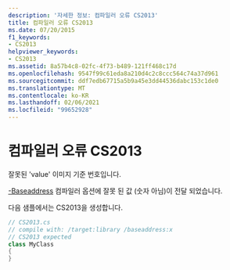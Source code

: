 ```yaml
---
description: '자세한 정보: 컴파일러 오류 CS2013'
title: 컴파일러 오류 CS2013
ms.date: 07/20/2015
f1_keywords:
- CS2013
helpviewer_keywords:
- CS2013
ms.assetid: 8a57b4c8-02fc-4f73-b489-121ff468c17d
ms.openlocfilehash: 9547f99c61eda8a210d4c2c8ccc564c74a37d961
ms.sourcegitcommit: ddf7edb67715a5b9a45e3dd44536dabc153c1de0
ms.translationtype: MT
ms.contentlocale: ko-KR
ms.lasthandoff: 02/06/2021
ms.locfileid: "99652928"
---
```

# <a name="compiler-error-cs2013"></a>컴파일러 오류 CS2013

잘못된 'value' 이미지 기준 번호입니다.  
  
 [-Baseaddress](../language-reference/compiler-options/baseaddress-compiler-option.md) 컴파일러 옵션에 잘못 된 값 (숫자 아님)이 전달 되었습니다.  
  
 다음 샘플에서는 CS2013을 생성합니다.  
  
```csharp  
// CS2013.cs  
// compile with: /target:library /baseaddress:x  
// CS2013 expected  
class MyClass  
{  
}  
```
